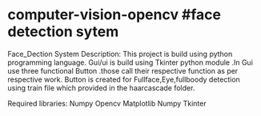 # computer-vision-opencv #face detection sytem 
Face_Dection System
Description: This project is build using python programming language. Gui/ui is build using Tkinter python module .In Gui use three functional Button .those call their respective function as per respective work. Button is created for Fullface,Eye,fullboody detection using train file which provided in the haarcascade folder.

Required libraries:
Numpy 
Opencv 
Matplotlib 
Numpy 
Tkinter


